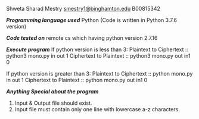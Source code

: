 Shweta Sharad Mestry
smestry1@binghamton.edu
B00815342


***Programming language used***
Python (Code is written in Python 3.7.6 version)

***Code tested on***
remote cs which having python version 2.7.16

***Execute program*** 
If python version is less than 3:
Plaintext to Ciphertext :: python3 mono.py in out 1
Ciphertext to Plaintext :: python3 mono.py out in1 0

If python version is greater than 3:
Plaintext to Ciphertext :: python mono.py in out 1
Ciphertext to Plaintext :: python mono.py out in1 0

***Anything Special about the program***
1. Input & Output file should exist.
2. Input file must contain only one line with lowercase a-z characters.
